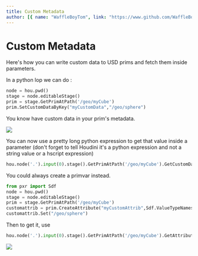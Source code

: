 ```yaml
---
title: Custom Metadata
author: [{ name: "WaffleBoyTom", link: "https://www.github.com/WaffleBoyTom" }]
---
```


# Custom Metadata

Here's how you can write custom data to USD prims and fetch them inside parameters.

In a python lop we can do :

```python
node = hou.pwd()
stage = node.editableStage()
prim = stage.GetPrimAtPath('/geo/myCube')
prim.SetCustomDataByKey("myCustomData","/geo/sphere")
```

You know have custom data in your prim's metadata.

![](/img/SavingThings/1.png)

You can now use a pretty long python expression to get that value inside a parameter (don't forget to tell Houdini it's a python expression and not a string value or a hscript expression)

```python
hou.node('.').input(0).stage().GetPrimAtPath('/geo/myCube').GetCustomDataByKey('myCustomData')
```

You could always create a primvar instead.

```python
from pxr import Sdf
node = hou.pwd()
stage = node.editableStage()
prim = stage.GetPrimAtPath('/geo/myCube')
customattrib = prim.CreateAttribute("myCustomAttrib",Sdf.ValueTypeNames.String)
customattrib.Set("/geo/sphere")
```

Then to get it, use

```python
hou.node('.').input(0).stage().GetPrimAtPath('/geo/myCube').GetAttribute('myCustomAttrib').Get()
```

![](/img/SavingThings/2.png)

